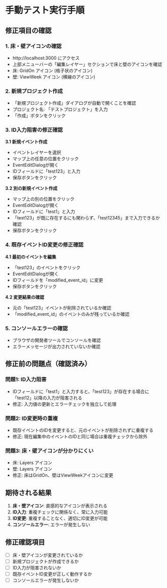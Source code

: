 # 手動テスト実行手順

## 修正項目の確認

### 1. 床・壁アイコンの確認
- http://localhost:3000 にアクセス
- 上部メニューバーの「編集レイヤー」セクションで床と壁のアイコンを確認
- 床: GridOn アイコン (格子状のアイコン)
- 壁: ViewWeek アイコン (横線のアイコン)

### 2. 新規プロジェクト作成
- 「新規プロジェクト作成」ダイアログが自動で開くことを確認
- プロジェクト名: 「テストプロジェクト」を入力
- 「作成」ボタンをクリック

### 3. ID入力阻害の修正確認
**3.1 新規イベント作成**
- イベントレイヤーを選択
- マップ上の任意の位置をクリック
- EventEditDialogが開く
- IDフィールドに「test123」と入力
- 保存ボタンをクリック

**3.2 別の新規イベント作成**
- マップ上の別の位置をクリック
- EventEditDialogが開く
- IDフィールドに「test1」と入力
- 「test123」が既に存在するにも関わらず、「test12345」まで入力できるか確認
- 保存ボタンをクリック

### 4. 既存イベントID変更の修正確認
**4.1 最初のイベントを編集**
- 「test123」のイベントをクリック
- EventEditDialogが開く
- IDフィールドを「modified_event_id」に変更
- 保存ボタンをクリック

**4.2 変更結果の確認**
- 元の「test123」イベントが削除されているか確認
- 「modified_event_id」のイベントのみが残っているか確認

### 5. コンソールエラーの確認
- ブラウザの開発者ツールでコンソールを確認
- エラーメッセージが出力されていないか確認

## 修正前の問題点（確認済み）

### 問題1: ID入力阻害
- IDフィールドに「test1」と入力すると、「test123」が存在する場合に「test12」以降の入力が阻害される
- 修正: 入力値の更新とエラーチェックを独立して処理

### 問題2: ID変更時の重複
- 既存イベントのIDを変更すると、元のイベントが削除されずに重複する
- 修正: 現在編集中のイベントのIDと同じ場合は重複チェックから除外

### 問題3: 床・壁アイコンが分かりにくい
- 床: Layers アイコン
- 壁: Layers アイコン
- 修正: 床はGridOn、壁はViewWeekアイコンに変更

## 期待される結果

1. **床・壁アイコン**: 直感的なアイコンが表示される
2. **ID入力**: 重複チェックに関係なく、常に入力可能
3. **ID変更**: 重複することなく、適切にID変更が可能
4. **コンソールエラー**: エラーが発生しない

## 修正確認項目

- [ ] 床・壁アイコンが変更されているか
- [ ] 新規プロジェクトが作成できるか
- [ ] ID入力が阻害されないか
- [ ] 既存イベントID変更が正しく動作するか
- [ ] コンソールエラーが発生しないか